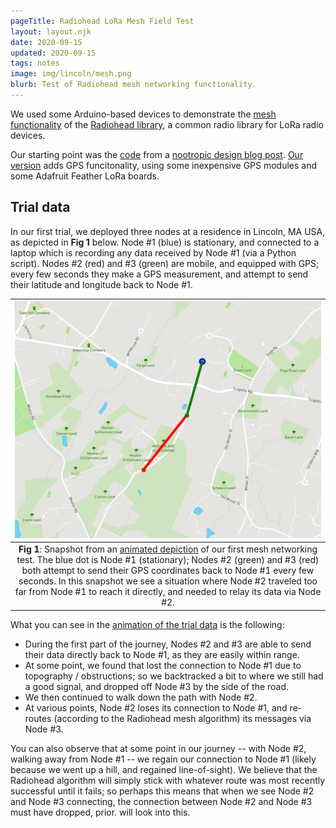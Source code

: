 ```yaml
---
pageTitle: Radiohead LoRa Mesh Field Test 
layout: layout.njk
date: 2020-09-15
updated: 2020-09-15
tags: notes 
image: img/lincoln/mesh.png
blurb: Test of Radiohead mesh networking functionality.
---
```


We used some Arduino-based devices to demonstrate the [mesh functionality](https://www.airspayce.com/mikem/arduino/RadioHead/classRHMesh.html) of the [Radiohead library](https://www.airspayce.com/mikem/arduino/RadioHead), a common radio library for LoRa radio devices. 

Our starting point was the [code](https://github.com/nootropicdesign/lora-mesh) from a [nootropic design blog post](https://nootropicdesign.com/projectlab/2018/10/20/lora-mesh-networking/). [Our version](https://github.com/edgecollective/lora-mesh/tree/master/gpsexpt/exp3) adds GPS funcitonality, using some inexpensive GPS modules and some Adafruit Feather LoRa boards.

## Trial data 

In our first trial, we deployed three nodes at a residence in Lincoln, MA USA, as depicted in **Fig 1** below.  Node #1 (blue) is stationary, and connected to a laptop which is recording any data received by Node #1 (via a Python script).  Nodes #2 (red) and #3 (green) are mobile, and equipped with GPS; every few seconds they make a GPS measurement, and attempt to send their latitude and longitude back to Node #1.  

|[ ![mesh](/img/lincoln/mesh.png)](https://edgecollective.io/lora-mesh/gpsexpt/exp3/plotting/)|
|:--:|
|  **Fig 1**: Snapshot from an [animated depiction](https://edgecollective.io/lora-mesh/gpsexpt/exp3/plotting/) of our first mesh networking test. The blue dot is Node #1 (stationary); Nodes #2 (green) and #3 (red) both attempt to send their GPS coordinates back to Node #1 every few seconds.  In this snapshot we see a situation where Node #2 traveled too far from Node #1 to reach it directly, and needed to relay its data via Node #2. |

What you can see in the [animation of the trial data](https://edgecollective.io/lora-mesh/gpsexpt/exp3/plotting/) is the following:

- During the first part of the journey, Nodes #2 and #3 are able to send their data directly back to Node #1, as they are easily within range. 
- At some point, we found that lost the connection to Node #1 due to topography / obstructions; so we backtracked a bit to where we still had a good signal, and dropped off Node #3 by the side of the road.  
- We then continued to walk down the path with Node #2.  
- At various points, Node #2 loses its connection to Node #1, and re-routes (according to the Radiohead mesh algorithm) its messages via Node #3.  

You can also observe that at some point in our journey -- with Node #2, walking away from Node #1 -- we regain our connection to Node #1 (likely because we went up a hill, and regained line-of-sight).  We believe that the Radiohead algorithm will simply stick with whatever route was most recently successful until it fails; so perhaps this means that when we see Node #2 and Node #3 connecting, the connection between Node #2 and Node #3 must have dropped, prior. will look into this.


